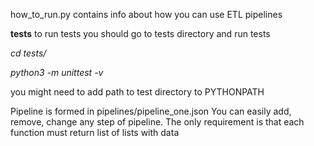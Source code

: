 how_to_run.py contains info about how you can use ETL pipelines

**tests**
to run tests you should go to tests directory and run tests

_cd tests/_

_python3 -m unittest -v_

you might need to add path to test directory to PYTHONPATH



Pipeline is formed in pipelines/pipeline_one.json
You can easily add, remove, change any step of pipeline. The only requirement is that each function must return list of lists with data

